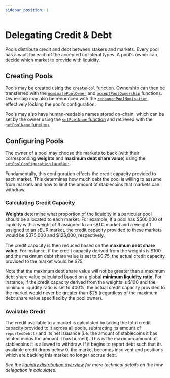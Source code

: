```yaml
---
sidebar_position: 1
---
```


# Delegating Credit & Debt

Pools distribute credit and debt between stakers and markets. Every pool has a vault for each of the accepted collateral types. A pool's owner can decide which market to provide with liquidity.

## Creating Pools

Pools may be created using the [`createPool` function](/technical-reference/smart-contracts#createpool). Ownership can then be transferred with the [`nominatePoolOwner`](/technical-reference/smart-contracts#nominatepoolowner) and [`acceptPoolOwnership`](/technical-reference/smart-contracts#acceptpoolownership) functions. Ownership may also be renounced with the [`renouncePoolNomination`](/technical-reference/smart-contracts#renouncepoolnomination), effectively locking the pool's configuration.

Pools may also have human-readable names stored on-chain, which can be set by the owner using the [`setPoolName` function](/technical-reference/smart-contracts#setpoolname) and retrieved with the [`getPoolName` function](/technical-reference/smart-contracts#getpoolname).

## Configuring Pools

The owner of a pool may choose the markets to back (with their corresponding **weights** and **maximum debt share value**) using the [`setPoolConfiguration` function](/technical-reference/smart-contracts#setpoolconfiguration).

Fundamentally, this configuration effects the credit capacity provided to each market. This determines how much debt the pool is willing to assume from markets and how to limit the amount of stablecoins that markets can withdraw.

### Calculating Credit Capacity

**Weights** determine what proportion of the liquidity in a particular pool should be allocated to each market. For example, if a pool has $500,000 of liquidity with a weight of 3 assigned to an sBTC market and a weight 1 assigned to an sEUR market, the credit capacity provided to these markets would be $375,000 and $125,000, respectively.

The credit capacity is then reduced based on the **maximum debt share value**. For instance, if the credit capacity derived from the weights is $100 and the maximum debt share value is set to $0.75, the actual credit capacity provided to the market would be $75.

Note that the maximum debt share value will not be greater than a maximum debt share value calculated based on a global **minimum liquidity ratio**. For instance, if the credit capacity derived from the weights is $100 and the minimum liquidity ratio is set to 400%, the actual credit capacity provided to the market would never be greater than $25 (regardless of the maximum debt share value specified by the pool owner).

### Available Credit

The credit available to a market is calculated by taking the total credit capacity provided to it across all pools, subtracting its amount of `reportedDebt()` and its net issuance (i.e. the amount of stablecoins it has minted minus the amount it has burned). This is the maximum amount of stablecoins it is allowed to withdraw. If it begins to report debt such that its available credit drops below 0, the market becomes insolvent and positions which are backing this market no longer accrue debt.

_See the [liquidity distribution overview](/technical-reference/liquidity-distribution) for more technical details on the how delegation is calculated._
